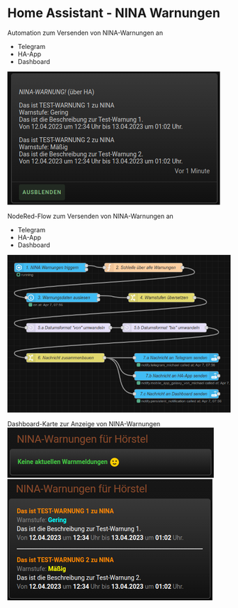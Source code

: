# Home Assistant - NINA Warnungen

Automation zum Versenden von NINA-Warnungen an
- Telegram
- HA-App
- Dashboard
<img src="./img/NINA_notification.png">

NodeRed-Flow zum Versenden von NINA-Warnungen an
- Telegram
- HA-App
- Dashboard
<img src="./img/NINA_NodeRED_Flow.png">

Dashboard-Karte zur Anzeige von NINA-Warnungen
<img src="./img/NINA_no_warnings.png">
<img src="./img/NINA_warnings.png">

